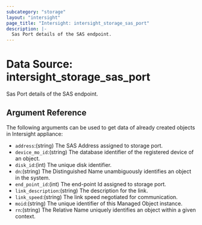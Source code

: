 ```yaml
---
subcategory: "storage"
layout: "intersight"
page_title: "Intersight: intersight_storage_sas_port"
description: |-
  Sas Port details of the SAS endpoint.
---
```


# Data Source: intersight_storage_sas_port
Sas Port details of the SAS endpoint.
## Argument Reference
The following arguments can be used to get data of already created objects in Intersight appliance:
* `address`:(string) The SAS Address assigned to storage port. 
* `device_mo_id`:(string) The database identifier of the registered device of an object. 
* `disk_id`:(int) The unique disk identifier. 
* `dn`:(string) The Distinguished Name unambiguously identifies an object in the system. 
* `end_point_id`:(int) The end-point Id assigned to storage port. 
* `link_description`:(string) The description for the link. 
* `link_speed`:(string) The link speed negotiated for communication. 
* `moid`:(string) The unique identifier of this Managed Object instance. 
* `rn`:(string) The Relative Name uniquely identifies an object within a given context. 
